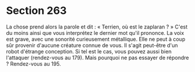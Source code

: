 # Section 263

La chose prend alors la parole et dit : « Terrien, où est le 
zaplaran ? » C'est du moins ainsi que vous interprétez le 
dernier mot qu'il prononce. La voix est grave, avec une sonorité 
curieusement métallique. Elle ne peut à coup sûr provenir 
d'aucune créature connue de vous. Il s'agit peut-être d'un robot 
d'étrange conception. Si tel est le cas, vous pouvez aussi bien 
l'attaquer (rendez-vous au 179). Mais pourquoi ne pas essayer de 
répondre ? Rendez-vous au 195.
